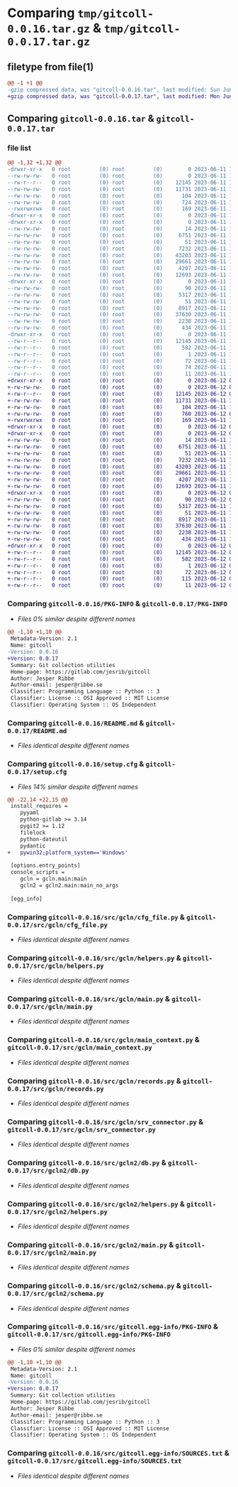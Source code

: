 # Comparing `tmp/gitcoll-0.0.16.tar.gz` & `tmp/gitcoll-0.0.17.tar.gz`

## filetype from file(1)

```diff
@@ -1 +1 @@
-gzip compressed data, was "gitcoll-0.0.16.tar", last modified: Sun Jun 11 12:39:40 2023, max compression
+gzip compressed data, was "gitcoll-0.0.17.tar", last modified: Mon Jun 12 09:40:16 2023, max compression
```

## Comparing `gitcoll-0.0.16.tar` & `gitcoll-0.0.17.tar`

### file list

```diff
@@ -1,32 +1,32 @@
-drwxr-xr-x   0 root         (0) root         (0)        0 2023-06-11 12:39:40.405138 gitcoll-0.0.16/
--rw-rw-rw-   0 root         (0) root         (0)        0 2023-06-11 12:39:37.000000 gitcoll-0.0.16/LICENSE
--rw-r--r--   0 root         (0) root         (0)    12145 2023-06-11 12:39:40.405138 gitcoll-0.0.16/PKG-INFO
--rw-rw-rw-   0 root         (0) root         (0)    11731 2023-06-11 11:48:27.000000 gitcoll-0.0.16/README.md
--rw-rw-rw-   0 root         (0) root         (0)      104 2023-06-11 11:48:27.000000 gitcoll-0.0.16/pyproject.toml
--rw-rw-rw-   0 root         (0) root         (0)      724 2023-06-11 12:39:40.405138 gitcoll-0.0.16/setup.cfg
--rwxrwxrwx   0 root         (0) root         (0)      169 2023-06-11 11:48:27.000000 gitcoll-0.0.16/setup.py
-drwxr-xr-x   0 root         (0) root         (0)        0 2023-06-11 12:39:40.401138 gitcoll-0.0.16/src/
-drwxr-xr-x   0 root         (0) root         (0)        0 2023-06-11 12:39:40.405138 gitcoll-0.0.16/src/gcln/
--rw-rw-rw-   0 root         (0) root         (0)       14 2023-06-11 11:48:27.000000 gitcoll-0.0.16/src/gcln/__init__.py
--rw-rw-rw-   0 root         (0) root         (0)     6751 2023-06-11 11:48:27.000000 gitcoll-0.0.16/src/gcln/cfg_file.py
--rw-rw-rw-   0 root         (0) root         (0)       51 2023-06-11 11:48:27.000000 gitcoll-0.0.16/src/gcln/exceptions.py
--rw-rw-rw-   0 root         (0) root         (0)     7232 2023-06-11 11:48:27.000000 gitcoll-0.0.16/src/gcln/helpers.py
--rw-rw-rw-   0 root         (0) root         (0)    43203 2023-06-11 11:48:27.000000 gitcoll-0.0.16/src/gcln/main.py
--rw-rw-rw-   0 root         (0) root         (0)    29661 2023-06-11 11:48:27.000000 gitcoll-0.0.16/src/gcln/main_context.py
--rw-rw-rw-   0 root         (0) root         (0)     4207 2023-06-11 11:48:27.000000 gitcoll-0.0.16/src/gcln/records.py
--rw-rw-rw-   0 root         (0) root         (0)    12693 2023-06-11 11:48:27.000000 gitcoll-0.0.16/src/gcln/srv_connector.py
-drwxr-xr-x   0 root         (0) root         (0)        0 2023-06-11 12:39:40.405138 gitcoll-0.0.16/src/gcln2/
--rw-rw-rw-   0 root         (0) root         (0)       90 2023-06-11 12:39:37.000000 gitcoll-0.0.16/src/gcln2/__init__.py
--rw-rw-rw-   0 root         (0) root         (0)     5317 2023-06-11 11:48:27.000000 gitcoll-0.0.16/src/gcln2/db.py
--rw-rw-rw-   0 root         (0) root         (0)       51 2023-06-11 11:48:27.000000 gitcoll-0.0.16/src/gcln2/exceptions.py
--rw-rw-rw-   0 root         (0) root         (0)     8917 2023-06-11 11:48:27.000000 gitcoll-0.0.16/src/gcln2/helpers.py
--rw-rw-rw-   0 root         (0) root         (0)    37630 2023-06-11 12:39:37.000000 gitcoll-0.0.16/src/gcln2/main.py
--rw-rw-rw-   0 root         (0) root         (0)     2238 2023-06-11 11:48:27.000000 gitcoll-0.0.16/src/gcln2/schema.py
--rw-rw-rw-   0 root         (0) root         (0)      434 2023-06-11 11:48:27.000000 gitcoll-0.0.16/src/gcln2/yaml_loader.py
-drwxr-xr-x   0 root         (0) root         (0)        0 2023-06-11 12:39:40.405138 gitcoll-0.0.16/src/gitcoll.egg-info/
--rw-r--r--   0 root         (0) root         (0)    12145 2023-06-11 12:39:40.000000 gitcoll-0.0.16/src/gitcoll.egg-info/PKG-INFO
--rw-r--r--   0 root         (0) root         (0)      582 2023-06-11 12:39:40.000000 gitcoll-0.0.16/src/gitcoll.egg-info/SOURCES.txt
--rw-r--r--   0 root         (0) root         (0)        1 2023-06-11 12:39:40.000000 gitcoll-0.0.16/src/gitcoll.egg-info/dependency_links.txt
--rw-r--r--   0 root         (0) root         (0)       72 2023-06-11 12:39:40.000000 gitcoll-0.0.16/src/gitcoll.egg-info/entry_points.txt
--rw-r--r--   0 root         (0) root         (0)       74 2023-06-11 12:39:40.000000 gitcoll-0.0.16/src/gitcoll.egg-info/requires.txt
--rw-r--r--   0 root         (0) root         (0)       11 2023-06-11 12:39:40.000000 gitcoll-0.0.16/src/gitcoll.egg-info/top_level.txt
+drwxr-xr-x   0 root         (0) root         (0)        0 2023-06-12 09:40:16.329189 gitcoll-0.0.17/
+-rw-rw-rw-   0 root         (0) root         (0)        0 2023-06-12 09:40:13.000000 gitcoll-0.0.17/LICENSE
+-rw-r--r--   0 root         (0) root         (0)    12145 2023-06-12 09:40:16.329189 gitcoll-0.0.17/PKG-INFO
+-rw-rw-rw-   0 root         (0) root         (0)    11731 2023-06-11 11:48:27.000000 gitcoll-0.0.17/README.md
+-rw-rw-rw-   0 root         (0) root         (0)      104 2023-06-11 11:48:27.000000 gitcoll-0.0.17/pyproject.toml
+-rw-rw-rw-   0 root         (0) root         (0)      760 2023-06-12 09:40:16.329189 gitcoll-0.0.17/setup.cfg
+-rwxrwxrwx   0 root         (0) root         (0)      169 2023-06-11 11:48:27.000000 gitcoll-0.0.17/setup.py
+drwxr-xr-x   0 root         (0) root         (0)        0 2023-06-12 09:40:16.321189 gitcoll-0.0.17/src/
+drwxr-xr-x   0 root         (0) root         (0)        0 2023-06-12 09:40:16.329189 gitcoll-0.0.17/src/gcln/
+-rw-rw-rw-   0 root         (0) root         (0)       14 2023-06-11 11:48:27.000000 gitcoll-0.0.17/src/gcln/__init__.py
+-rw-rw-rw-   0 root         (0) root         (0)     6751 2023-06-11 11:48:27.000000 gitcoll-0.0.17/src/gcln/cfg_file.py
+-rw-rw-rw-   0 root         (0) root         (0)       51 2023-06-11 11:48:27.000000 gitcoll-0.0.17/src/gcln/exceptions.py
+-rw-rw-rw-   0 root         (0) root         (0)     7232 2023-06-11 11:48:27.000000 gitcoll-0.0.17/src/gcln/helpers.py
+-rw-rw-rw-   0 root         (0) root         (0)    43203 2023-06-11 11:48:27.000000 gitcoll-0.0.17/src/gcln/main.py
+-rw-rw-rw-   0 root         (0) root         (0)    29661 2023-06-11 11:48:27.000000 gitcoll-0.0.17/src/gcln/main_context.py
+-rw-rw-rw-   0 root         (0) root         (0)     4207 2023-06-11 11:48:27.000000 gitcoll-0.0.17/src/gcln/records.py
+-rw-rw-rw-   0 root         (0) root         (0)    12693 2023-06-11 11:48:27.000000 gitcoll-0.0.17/src/gcln/srv_connector.py
+drwxr-xr-x   0 root         (0) root         (0)        0 2023-06-12 09:40:16.329189 gitcoll-0.0.17/src/gcln2/
+-rw-rw-rw-   0 root         (0) root         (0)       90 2023-06-12 09:40:13.000000 gitcoll-0.0.17/src/gcln2/__init__.py
+-rw-rw-rw-   0 root         (0) root         (0)     5317 2023-06-11 11:48:27.000000 gitcoll-0.0.17/src/gcln2/db.py
+-rw-rw-rw-   0 root         (0) root         (0)       51 2023-06-11 11:48:27.000000 gitcoll-0.0.17/src/gcln2/exceptions.py
+-rw-rw-rw-   0 root         (0) root         (0)     8917 2023-06-11 11:48:27.000000 gitcoll-0.0.17/src/gcln2/helpers.py
+-rw-rw-rw-   0 root         (0) root         (0)    37630 2023-06-11 12:39:37.000000 gitcoll-0.0.17/src/gcln2/main.py
+-rw-rw-rw-   0 root         (0) root         (0)     2238 2023-06-11 11:48:27.000000 gitcoll-0.0.17/src/gcln2/schema.py
+-rw-rw-rw-   0 root         (0) root         (0)      434 2023-06-11 11:48:27.000000 gitcoll-0.0.17/src/gcln2/yaml_loader.py
+drwxr-xr-x   0 root         (0) root         (0)        0 2023-06-12 09:40:16.329189 gitcoll-0.0.17/src/gitcoll.egg-info/
+-rw-r--r--   0 root         (0) root         (0)    12145 2023-06-12 09:40:16.000000 gitcoll-0.0.17/src/gitcoll.egg-info/PKG-INFO
+-rw-r--r--   0 root         (0) root         (0)      582 2023-06-12 09:40:16.000000 gitcoll-0.0.17/src/gitcoll.egg-info/SOURCES.txt
+-rw-r--r--   0 root         (0) root         (0)        1 2023-06-12 09:40:16.000000 gitcoll-0.0.17/src/gitcoll.egg-info/dependency_links.txt
+-rw-r--r--   0 root         (0) root         (0)       72 2023-06-12 09:40:16.000000 gitcoll-0.0.17/src/gitcoll.egg-info/entry_points.txt
+-rw-r--r--   0 root         (0) root         (0)      115 2023-06-12 09:40:16.000000 gitcoll-0.0.17/src/gitcoll.egg-info/requires.txt
+-rw-r--r--   0 root         (0) root         (0)       11 2023-06-12 09:40:16.000000 gitcoll-0.0.17/src/gitcoll.egg-info/top_level.txt
```

### Comparing `gitcoll-0.0.16/PKG-INFO` & `gitcoll-0.0.17/PKG-INFO`

 * *Files 0% similar despite different names*

```diff
@@ -1,10 +1,10 @@
 Metadata-Version: 2.1
 Name: gitcoll
-Version: 0.0.16
+Version: 0.0.17
 Summary: Git collection utilities
 Home-page: https://gitlab.com/jesrib/gitcoll
 Author: Jesper Ribbe
 Author-email: jesper@ribbe.se
 Classifier: Programming Language :: Python :: 3
 Classifier: License :: OSI Approved :: MIT License
 Classifier: Operating System :: OS Independent
```

### Comparing `gitcoll-0.0.16/README.md` & `gitcoll-0.0.17/README.md`

 * *Files identical despite different names*

### Comparing `gitcoll-0.0.16/setup.cfg` & `gitcoll-0.0.17/setup.cfg`

 * *Files 14% similar despite different names*

```diff
@@ -22,14 +22,15 @@
 install_requires = 
 	pyyaml
 	python-gitlab >= 3.14
 	pygit2 >= 1.12
 	filelock
 	python-dateutil
 	pydantic
+	pywin32;platform_system=='Windows'
 
 [options.entry_points]
 console_scripts = 
 	gcln = gcln.main:main
 	gcln2 = gcln2.main:main_no_args
 
 [egg_info]
```

### Comparing `gitcoll-0.0.16/src/gcln/cfg_file.py` & `gitcoll-0.0.17/src/gcln/cfg_file.py`

 * *Files identical despite different names*

### Comparing `gitcoll-0.0.16/src/gcln/helpers.py` & `gitcoll-0.0.17/src/gcln/helpers.py`

 * *Files identical despite different names*

### Comparing `gitcoll-0.0.16/src/gcln/main.py` & `gitcoll-0.0.17/src/gcln/main.py`

 * *Files identical despite different names*

### Comparing `gitcoll-0.0.16/src/gcln/main_context.py` & `gitcoll-0.0.17/src/gcln/main_context.py`

 * *Files identical despite different names*

### Comparing `gitcoll-0.0.16/src/gcln/records.py` & `gitcoll-0.0.17/src/gcln/records.py`

 * *Files identical despite different names*

### Comparing `gitcoll-0.0.16/src/gcln/srv_connector.py` & `gitcoll-0.0.17/src/gcln/srv_connector.py`

 * *Files identical despite different names*

### Comparing `gitcoll-0.0.16/src/gcln2/db.py` & `gitcoll-0.0.17/src/gcln2/db.py`

 * *Files identical despite different names*

### Comparing `gitcoll-0.0.16/src/gcln2/helpers.py` & `gitcoll-0.0.17/src/gcln2/helpers.py`

 * *Files identical despite different names*

### Comparing `gitcoll-0.0.16/src/gcln2/main.py` & `gitcoll-0.0.17/src/gcln2/main.py`

 * *Files identical despite different names*

### Comparing `gitcoll-0.0.16/src/gcln2/schema.py` & `gitcoll-0.0.17/src/gcln2/schema.py`

 * *Files identical despite different names*

### Comparing `gitcoll-0.0.16/src/gitcoll.egg-info/PKG-INFO` & `gitcoll-0.0.17/src/gitcoll.egg-info/PKG-INFO`

 * *Files 0% similar despite different names*

```diff
@@ -1,10 +1,10 @@
 Metadata-Version: 2.1
 Name: gitcoll
-Version: 0.0.16
+Version: 0.0.17
 Summary: Git collection utilities
 Home-page: https://gitlab.com/jesrib/gitcoll
 Author: Jesper Ribbe
 Author-email: jesper@ribbe.se
 Classifier: Programming Language :: Python :: 3
 Classifier: License :: OSI Approved :: MIT License
 Classifier: Operating System :: OS Independent
```

### Comparing `gitcoll-0.0.16/src/gitcoll.egg-info/SOURCES.txt` & `gitcoll-0.0.17/src/gitcoll.egg-info/SOURCES.txt`

 * *Files identical despite different names*

